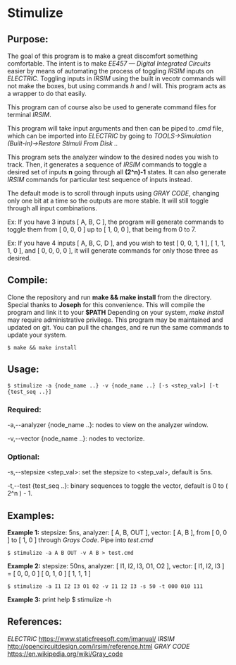 # Stimulize

## Purpose:
The goal of this program is to make a great discomfort something comfortable. The intent is to make *EE457 — Digital Integrated Circuits* easier by means of automating the process of toggling *IRSIM* inputs on *ELECTRIC*. Toggling inputs in *IRSIM* using the built in vecotr commands will not make the boxes, but using commands *h* and *l* will. This program acts as a wrapper to do that easily.

This program can of course also be used to generate command files for terminal *IRSIM*.

This program will take input arguments and then can be piped to *.cmd* file, which can be imported into
*ELECTRIC* by going to *TOOLS->Simulation (Built-in)->Restore Stimuli From Disk ..*

This program sets the analyzer window to the desired nodes you wish to track. Then, it generates a sequence of *IRSIM* commands to toggle a desired set of inputs **n** going through all **(2^n)-1** states. It can also generate *IRSIM* commands for particular test sequence of inputs instead.

The default mode is to scroll through inputs using *GRAY CODE*, changing only one bit at a time so the outputs are more stable. It will still toggle through all input combinations.

Ex: If you have 3 inputs [ A, B, C ], the program will generate commands to toggle them from [ 0, 0, 0 ] up to [ 1, 0, 0 ], that being from 0 to 7.

Ex: If you have 4 inputs [ A, B, C, D ], and you wish to test [ 0, 0, 1, 1 ], [ 1, 1, 1, 0 ], and [ 0, 0, 0, 0 ], it will generate commands for only those three as desired.

## Compile:
Clone the repository and run **make && make install** from the directory. Special thanks to
**Joseph** for this convenience. This will compile the program and link it to your **$PATH**
Depending on your system, *make install* may require administrative privilege.
This program may be maintained and updated on git. You can pull the changes, and re run the same commands to update your system.

    $ make && make install

## Usage:

    $ stimulize -a {node_name ..} -v {node_name ..} [-s <step_val>] [-t {test_seq ..}]

### Required:

-a,--analyzer {node_name ..}: nodes to view on the analyzer window.

-v,--vector {node_name ..}: nodes to vectorize.

### Optional:

-s,--stepsize <step_val>: set the stepsize to <step_val>, default is 5ns.

-t,--test {test_seq ..}: binary sequences to toggle the vector, default is 0 to ( 2^n ) - 1.

## Examples:

**Example 1:** stepsize: 5ns, analyzer: [ A, B, OUT ], vector: [ A, B ], from [ 0, 0 ] to [ 1, 0 ] through *Grays Code*.
Pipe into *test.cmd*

    $ stimulize -a A B OUT -v A B > test.cmd

**Example 2:** stepsize: 50ns, analyzer: [ I1, I2, I3, O1, O2 ], vector: [ I1, I2, I3 ] = [ 0, 0, 0 ] [ 0, 1, 0 ] [ 1, 1, 1 ]

    $ stimulize -a I1 I2 I3 O1 O2 -v I1 I2 I3 -s 50 -t 000 010 111

**Example 3:** print help
    $ stimulize -h

## References:
*ELECTRIC*  https://www.staticfreesoft.com/jmanual/
*IRSIM*     http://opencircuitdesign.com/irsim/reference.html
*GRAY CODE* https://en.wikipedia.org/wiki/Gray_code